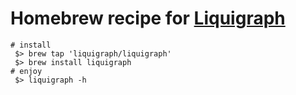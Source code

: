 # Homebrew recipe for [Liquigraph](https://github.com/fbiville/liquigraph)

```shell
# install
 $> brew tap 'liquigraph/liquigraph'
 $> brew install liquigraph
# enjoy
 $> liquigraph -h
```
